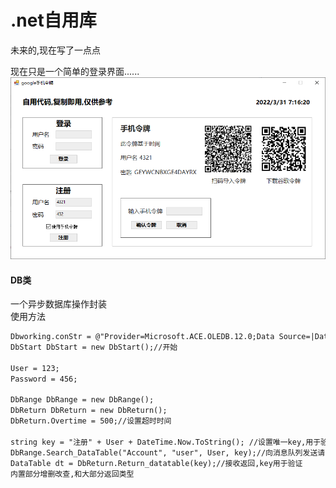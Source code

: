 # .net自用库
未来的,现在写了一点点  
  
现在只是一个简单的登录界面......  
[![](https://github.com/jtl1207/csharp-class-libraries/blob/main/%E5%9B%BE%E7%89%87/%E6%89%8B%E6%9C%BA%E4%BB%A4%E7%89%8C.png)](https://github.com/jtl1207/csharp-class-libraries/blob/main/%E5%9B%BE%E7%89%87/%E6%89%8B%E6%9C%BA%E4%BB%A4%E7%89%8C.png)
#### DB类  
一个异步数据库操作封装  
使用方法  

```diff
Dbworking.conStr = @"Provider=Microsoft.ACE.OLEDB.12.0;Data Source=|DataDirectory|\Data.accdb";//设置连接字符串
DbStart DbStart = new DbStart();//开始
	
User = 123;
Password = 456;
	
DbRange DbRange = new DbRange();
DbReturn DbReturn = new DbReturn();
DbReturn.Overtime = 500;//设置超时时间

string key = "注册" + User + DateTime.Now.ToString(); //设置唯一key,用于验证
DbRange.Search_DataTable("Account", "user", User, key);//向消息队列发送请求
DataTable dt = DbReturn.Return_datatable(key);//接收返回,key用于验证
内置部分增删改查,和大部分返回类型
```
